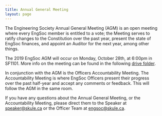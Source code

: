 ```yaml
---
title: Annual General Meeting
layout: page
---
```


The Engineering Society Annual General Meeting (AGM) is an open meeting where every EngSoc member is entitled to a vote; the Meeting serves to ratify changes to the Constitution over the past year, present the state of EngSoc finances, and appoint an Auditor for the next year, among other things.

The 2019 EngSoc AGM will occur on Monday, October 28th, at 6:00pm in SF1101. More info on the meeting can be found in the following [drive folder]([index.md](https://drive.google.com/drive/u/0/folders/1uxDQIcjJNh8KgUXeOSMfcw3BC0Bffyp4)).

In conjunction with the AGM is the Officers Accountability Meeting. The Accountability Meeting is where EngSoc Officers present their progress over the past half-year and accept any comments or feedback. This will follow the AGM in the same room.

If you have any questions about the Annual General Meeting, or the Accountability Meeting, please direct them to the Speaker at speaker@skule.ca or the Officer Team at engsoc@skule.ca.